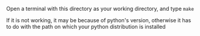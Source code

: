 Open a terminal with this directory as your working directory, and type `make`

If it is not working, it may be because of python's version, otherwise it has to do with the path on which your python distribution is installed
